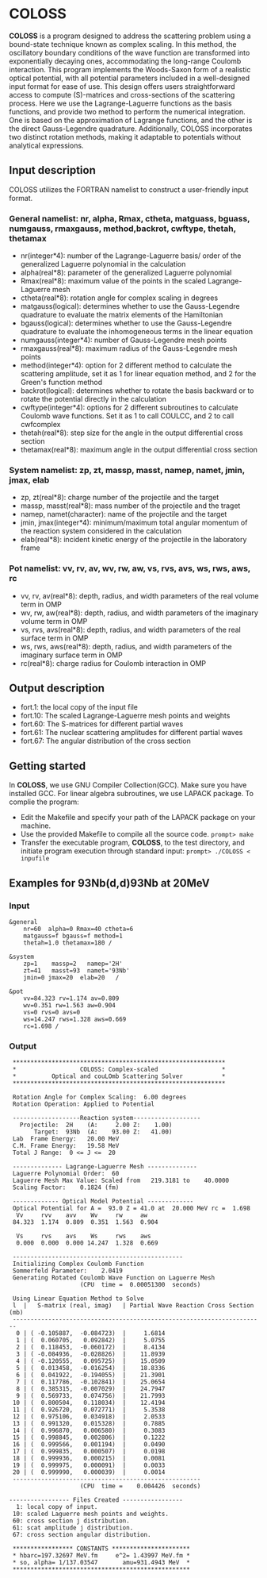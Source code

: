 # COLOSS
**COLOSS** is a program designed to address the scattering problem using a bound-state technique known as complex scaling. In this method, the oscillatory boundary conditions of the wave function are transformed into exponentially decaying ones, accommodating the long-range Coulomb interaction. This program implements the Woods-Saxon form of a realistic optical potential, with all potential parameters included in a well-designed input format for ease of use. This design offers users straightforward access to compute \(S\)-matrices and cross-sections of the scattering process. Here we use the Lagrange-Laguerre functions as the basis functions, and provide two method to perform the numerical integration. One is based on the approximation of Lagrange functions, and the other is the direct Gauss-Legendre quadrature. Additionally, COLOSS incorporates two distinct rotation methods, making it adaptable to potentials without analytical expressions. 

## Input description
COLOSS utilizes the FORTRAN namelist to construct a user-friendly input format. 

### General namelist: nr, alpha, Rmax, ctheta, matguass, bguass, numgauss, rmaxgauss, method,backrot, cwftype, thetah, thetamax
- nr(integer*4): number of the Lagrange-Laguerre basis/ order of the generalized Laguerre polynomial in the calculation
- alpha(real*8): parameter of the generalized Laguerre polynomial
- Rmax(real*8): maximum value of the points in the scaled Lagrange-Laguerre mesh
- ctheta(real*8): rotation angle for complex scaling in degrees
- matgauss(logical): determines whether to use the Gauss-Legendre quadrature to evaluate the matrix elements of the Hamiltonian
- bgauss(logical): determines whether to use the Gauss-Legendre quadrature to evaluate the inhomogeneous terms in the linear equation
- numgauss(integer*4): number of Gauss-Legendre mesh points
- rmaxgauss(real*8): maximum radius of the Gauss-Legendre mesh points
- method(integer*4): option for 2 different method to calculate the scattering amplitude, set it as 1 for linear equation method, and 2 for the Green's function method
- backrot(logical): determines whether to rotate the basis backward or to rotate the potential directly in the calculation
- cwftype(integer*4): options for 2 different subroutines to calculate Coulomb wave functions. Set it as 1 to call COULCC, and 2 to call cwfcomplex
- thetah(real*8): step size for the angle in the output differential cross section
- thetamax(real*8): maximum angle in the output differential cross section

### System namelist: zp, zt, massp, masst, namep, namet, jmin, jmax, elab
- zp, zt(real*8): charge number of the projectile and the target
- massp, masst(real*8): mass number of the projectile and the traget
- namep, namet(character): name of the projectile and the target
- jmin, jmax(integer*4): minimum/maximum total angular momentum of the reaction system considered in the calculation
- elab(real*8): incident kinetic energy of the projectile in the laboratory frame

### Pot namelist: vv, rv, av, wv, rw, aw, vs, rvs, avs, ws, rws, aws, rc
- vv, rv, av(real*8): depth, radius, and width parameters of the real volume term in OMP
- wv, rw, aw(real*8): depth, radius, and width parameters of the imaginary volume term in OMP
- vs, rvs, avs(real*8): depth, radius, and width parameters of the real surface term in OMP
- ws, rws, aws(real*8): depth, radius, and width parameters of the imaginary surface term in OMP
- rc(real*8): charge radius for Coulomb interaction in OMP

## Output description
- fort.1: the local copy of the input file
- fort.10: The scaled Lagrange-Laguerre mesh points and weights
- fort.60: The S-matrices for different partial waves
- fort.61: The nuclear scattering amplitudes for different partial waves
- fort.67: The angular distribution of the cross section

## Getting started
In **COLOSS**, we use GNU Compiler Collection(GCC). Make sure you have installed GCC. For linear algebra subroutines, we use LAPACK package.
To complie the program:
- Edit the Makefile and specify your path of the LAPACK package on your machine.
- Use the provided Makefile to compile all the source code.
`prompt> make`
- Transfer the executable program, **COLOSS**, to the test directory, and initiate program execution through standard input:
`prompt> ./COLOSS < inpufile`

## Examples for 93Nb(d,d)93Nb at 20MeV
### Input
```
&general  
    nr=60  alpha=0 Rmax=40 ctheta=6 
    matgauss=f bgauss=f method=1
    thetah=1.0 thetamax=180 /

&system 
    zp=1    massp=2   namep='2H'
    zt=41   masst=93  namet='93Nb'
    jmin=0 jmax=20  elab=20   /  

&pot 
    vv=84.323 rv=1.174 av=0.809
    wv=0.351 rw=1.563 aw=0.904
    vs=0 rvs=0 avs=0
    ws=14.247 rws=1.328 aws=0.669 
    rc=1.698 /

```

### Output
```
 ************************************************************
 *                  COLOSS: Complex-scaled                  *
 *          Optical and couLOmb Scattering Solver           *
 ************************************************************
 
 Rotation Angle for Complex Scaling:  6.00 degrees
 Rotation Operation: Applied to Potential
 
 -------------------Reaction system-------------------
   Projectile:  2H    (A:     2.00 Z:    1.00)
       Target:  93Nb  (A:    93.00 Z:   41.00)
 Lab  Frame Energy:   20.00 MeV
 C.M. Frame Energy:   19.58 MeV
 Total J Range:  0 <= J <=  20
 
 -------------- Lagrange-Laguerre Mesh --------------
 Laguerre Polynomial Order:  60
 Laguerre Mesh Max Value: Scaled from   219.3181 to    40.0000
 Scaling Factor:    0.1824 (fm)
 
 ------------- Optical Model Potential -------------
 Optical Potential for A =  93.0 Z = 41.0 at  20.000 MeV rc =  1.698
  Vv     rvv    avv    Wv     rw     aw
 84.323  1.174  0.809  0.351  1.563  0.904

  Vs     rvs    avs    Ws     rws    aws
  0.000  0.000  0.000 14.247  1.328  0.669

 ------------------------------------------------
 Initializing Complex Coulomb Function
 Sommerfeld Parameter:    2.0419
 Generating Rotated Coulomb Wave Function on Laguerre Mesh
                    (CPU  time =  0.00051300  seconds)
 
 Using Linear Equation Method to Solve
 l  |   S-matrix (real, imag)   | Partial Wave Reaction Cross Section (mb)
 -----------------------------------------------------------------------
  0 | ( -0.105887,  -0.084723)  |     1.6814
  1 | (  0.060705,   0.092842)  |     5.0755
  2 | (  0.118453,  -0.060172)  |     8.4134
  3 | ( -0.084936,  -0.028826)  |    11.8939
  4 | ( -0.120555,   0.095725)  |    15.0509
  5 | (  0.013458,  -0.016254)  |    18.8336
  6 | (  0.041922,  -0.194055)  |    21.3901
  7 | (  0.117786,  -0.102841)  |    25.0654
  8 | (  0.385315,  -0.007029)  |    24.7947
  9 | (  0.569733,   0.074756)  |    21.7993
 10 | (  0.800504,   0.118034)  |    12.4194
 11 | (  0.926720,   0.072771)  |     5.3538
 12 | (  0.975106,   0.034918)  |     2.0533
 13 | (  0.991320,   0.015328)  |     0.7885
 14 | (  0.996870,   0.006580)  |     0.3083
 15 | (  0.998845,   0.002806)  |     0.1222
 16 | (  0.999566,   0.001194)  |     0.0490
 17 | (  0.999835,   0.000507)  |     0.0198
 18 | (  0.999936,   0.000215)  |     0.0081
 19 | (  0.999975,   0.000091)  |     0.0033
 20 | (  0.999990,   0.000039)  |     0.0014
 -----------------------------------------------------
                    (CPU  time =    0.004426  seconds)
 
----------------- Files Created -----------------
  1: local copy of input.                         
 10: scaled Laguerre mesh points and weights.     
 60: cross section j distribution.                
 61: scat amplitude j distribution.               
 67: cross section angular distribution.          
  
 ***************** CONSTANTS **********************
 * hbarc=197.32697 MeV.fm     e^2= 1.43997 MeV.fm *
 * so, alpha= 1/137.03547       amu=931.4943 MeV  *
 **************************************************
```
